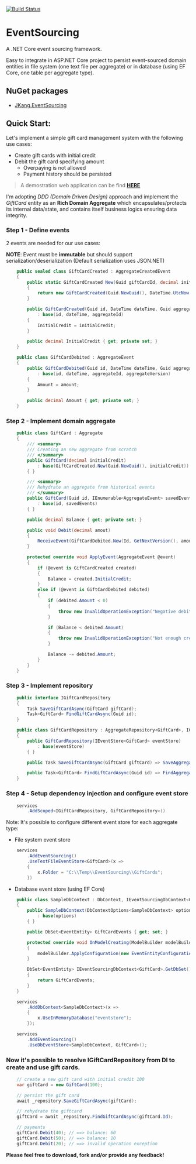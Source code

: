 [![Build Status](https://travis-ci.com/jacqueskang/EventSourcing.svg?branch=develop)](https://travis-ci.com/jacqueskang/EventSourcing)

# EventSourcing

A .NET Core event sourcing framework.

Easy to integrate in ASP.NET Core project to persist event-sourced domain entities in file system (one text file per aggregate) or in database (using EF Core, one table per aggregate type).

## NuGet packages
 - [JKang.EventSourcing](https://www.nuget.org/packages/JKang.EventSourcing/)

## Quick Start:

Let's implement a simple gift card management system with the following use cases:
 * Create gift cards with initial credit
 * Debit the gift card specifying amount
   * Overpaying is not allowed
   * Payment history should be persisted

>
> A demostration web application can be find [__HERE__](https://jkang-event-sourcing.azurewebsites.net/)
>

I'm adopting *DDD (Domain Driven Design)* approach and implement the *GiftCard* entity as an **Rich Domain Aggregate** which encapsulates/protects its internal data/state, and contains itself business logics ensuring data integrity.

### Step 1 - Define events

2 events are needed for our use cases: 

__NOTE__: Event must be **immutable** but should support serialization/deserialization (Default serialization uses JSON.NET)

```csharp
    public sealed class GiftCardCreated : AggregateCreatedEvent
    {
        public static GiftCardCreated New(Guid giftCardId, decimal initialCredit)
        {
            return new GiftCardCreated(Guid.NewGuid(), DateTime.UtcNow, giftCardId, initialCredit);
        }

        public GiftCardCreated(Guid id, DateTime dateTime, Guid aggregateId, decimal initialCredit)
            : base(id, dateTime, aggregateId)
        {
            InitialCredit = initialCredit;
        }

        public decimal InitialCredit { get; private set; }
    }
```

```csharp
    public class GiftCardDebited : AggregateEvent
    {
        public GiftCardDebited(Guid id, DateTime dateTime, Guid aggregateId, int aggregateVersion, decimal amount)
            : base(id, dateTime, aggregateId, aggregateVersion)
        {
            Amount = amount;
        }

        public decimal Amount { get; private set; }
    }
```

### Step 2 - Implement domain aggregate

```csharp
    public class GiftCard : Aggregate
    {
        /// <summary>
        /// Creating an new aggregate from scratch
        /// </summary>
        public GiftCard(decimal initialCredit)
            : base(GiftCardCreated.New(Guid.NewGuid(), initialCredit))
        { }

        /// <summary>
        /// Rehydrate an aggregate from historical events
        /// </summary>
        public GiftCard(Guid id, IEnumerable<AggregateEvent> savedEvents)
            : base(id, savedEvents)
        { }

        public decimal Balance { get; private set; }

        public void Debit(decimal amout)
        {
            ReceiveEvent(GiftCardDebited.New(Id, GetNextVersion(), amout));
        }

        protected override void ApplyEvent(AggregateEvent @event)
        {
            if (@event is GiftCardCreated created)
            {
                Balance = created.InitialCredit;
            }
            else if (@event is GiftCardDebited debited)
            {
                if (debited.Amount < 0)
                {
                    throw new InvalidOperationException("Negative debit amout is not allowed.");
                }

                if (Balance < debited.Amount)
                {
                    throw new InvalidOperationException("Not enough credit");
                }

                Balance -= debited.Amount;
            }
        }
    }
```

### Step 3 - Implement repository

```csharp
    public interface IGiftCardRepository
    {
        Task SaveGiftCardAsync(GiftCard giftCard);
        Task<GiftCard> FindGiftCardAsync(Guid id);
    }
```
    
```csharp
    public class GiftCardRepository : AggregateRepository<GiftCard>, IGiftCardRepository
    {
        public GiftCardRepository(IEventStore<GiftCard> eventStore)
            : base(eventStore)
        { }

        public Task SaveGiftCardAsync(GiftCard giftCard) => SaveAggregateAsync(giftCard);

        public Task<GiftCard> FindGiftCardAsync(Guid id) => FindAggregateAsync(id);
    }
```

### Step 4 - Setup dependency injection and configure event store

```csharp
    services
        .AddScoped<IGiftCardRepository, GiftCardRepository>()
```

Note: It's possible to configure different event store for each aggregate type:

* File system event store

```csharp
    services
        .AddEventSourcing()
        .UseTextFileEventStore<GiftCard>(x =>
        {
            x.Folder = "C:\\Temp\\EventSourcing\\GiftCards";
        })
```

* Database event store (using EF Core)

```csharp
    public class SampleDbContext : DbContext, IEventSourcingDbContext<GiftCard>
    {
        public SampleDbContext(DbContextOptions<SampleDbContext> options)
            : base(options)
        { }

        public DbSet<EventEntity> GiftCardEvents { get; set; }

        protected override void OnModelCreating(ModelBuilder modelBuilder)
        {
            modelBuilder.ApplyConfiguration(new EventEntityConfiguration());
        }

        DbSet<EventEntity> IEventSourcingDbContext<GiftCard>.GetDbSet()
        {
            return GiftCardEvents;
        }
    }
```

```csharp
    services
        .AddDbContext<SampleDbContext>(x =>
        {
            x.UseInMemoryDatabase("eventstore");
        });

    services
        .AddEventSourcing()
        .UseDbEventStore<SampleDbContext, GiftCard>();
```

### Now it's possible to resolve IGiftCardRepository from DI to create and use gift cards.


```csharp
    // create a new gift card with initial credit 100
    var giftCard = new GiftCard(100);

    // persist the gift card
    await _repository.SaveGiftCardAsync(giftCard);

    // rehydrate the giftcard
    giftCard = await _repository.FindGiftCardAsync(giftCard.Id);

    // payments
    giftCard.Debit(40); // ==> balance: 60
    giftCard.Debit(50); // ==> balance: 10
    giftCard.Debit(20); // ==> invalid operation exception
```

__Please feel free to download, fork and/or provide any feedback!__
